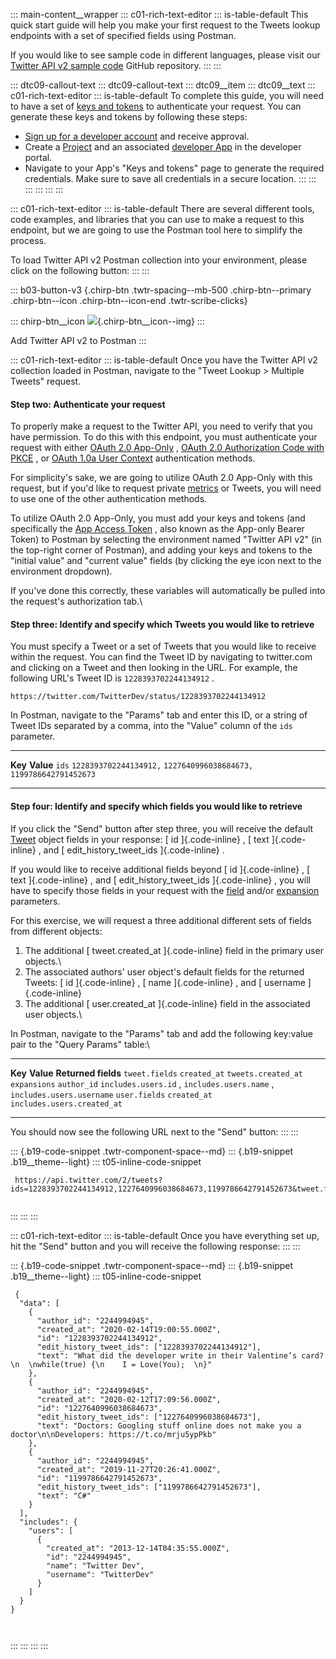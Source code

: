 ::: main-content__wrapper
::: c01-rich-text-editor
::: is-table-default
This quick start guide will help you make your first request to the
Tweets lookup endpoints with a set of specified fields using Postman.

If you would like to see sample code in different languages, please
visit our [Twitter API v2 sample
code](https://github.com/twitterdev/Twitter-API-v2-sample-code) GitHub
repository.
:::
:::

::: dtc09-callout-text
::: dtc09-callout-text
::: dtc09__item
::: dtc09__text
::: c01-rich-text-editor
::: is-table-default
To complete this guide, you will need to have a set of [keys and
tokens](/en/docs/authentication) to authenticate your request. You can
generate these keys and tokens by following these steps:

-   [Sign up for a developer account](/en/apply-for-access) and receive
    approval.
-   Create a [Project](/en/docs/projects) and an associated [developer
    App](/en/docs/apps) in the developer portal.
-   Navigate to your App\'s "Keys and tokens" page to generate the
    required credentials. Make sure to save all credentials in a secure
    location.
:::
:::
:::
:::
:::
:::

::: c01-rich-text-editor
::: is-table-default
There are several different tools, code examples, and libraries that you
can use to make a request to this endpoint, but we are going to use the
Postman tool here to simplify the process.

To load Twitter API v2 Postman collection into your environment, please
click on the following button:
:::
:::

::: b03-button-v3
[](https://t.co/twitter-api-postman){.chirp-btn .twtr-spacing--mb-500
.chirp-btn--primary .chirp-btn--icon .chirp-btn--icon-end
.twtr-scribe-clicks}

::: chirp-btn__icon
![](https://cdn.cms-twdigitalassets.com/content/dam/developer-twitter/m1_vnext/carat.svg){.chirp-btn__icon--img}
:::

Add Twitter API v2 to Postman
:::

::: c01-rich-text-editor
::: is-table-default
Once you have the Twitter API v2 collection loaded in Postman, navigate
to the \"Tweet Lookup \> Multiple Tweets\" request.

#### Step two: Authenticate your request

To properly make a request to the Twitter API, you need to verify that
you have permission. To do this with this endpoint, you must
authenticate your request with either [OAuth 2.0
App-Only](/en/docs/authentication/oauth-2-0/application-only) , [OAuth
2.0 Authorization Code with
PKCE](/en/docs/authentication/oauth-2-0/authorization-code) , or [OAuth
1.0a User Context](/en/docs/authentication/oauth-1-0a) authentication
methods.

For simplicity\'s sake, we are going to utilize OAuth 2.0 App-Only with
this request, but if you\'d like to request private
[metrics](/en/docs/twitter-api/metrics) or Tweets, you will need to use
one of the other authentication methods.

To utilize OAuth 2.0 App-Only, you must add your keys and tokens (and
specifically the [App Access
Token](/en/docs/authentication/oauth-2-0/bearer-tokens) , also known as
the App-only Bearer Token) to Postman by selecting the environment named
"Twitter API v2" (in the top-right corner of Postman), and adding your
keys and tokens to the \"initial value\" and \"current value\" fields
(by clicking the eye icon next to the environment dropdown).

If you\'ve done this correctly, these variables will automatically be
pulled into the request\'s authorization tab.\

#### Step three: Identify and specify which Tweets you would like to retrieve

You must specify a Tweet or a set of Tweets that you would like to
receive within the request. You can find the Tweet ID by navigating to
twitter.com and clicking on a Tweet and then looking in the URL. For
example, the following URL\'s Tweet ID is ` 1228393702244134912 ` .

` https://twitter.com/TwitterDev/status/1228393702244134912 `

In Postman, navigate to the \"Params\" tab and enter this ID, or a
string of Tweet IDs separated by a comma, into the \"Value\" column of
the ` ids ` parameter.

  --------- ---------------------------------------------------------------------------
  **Key**   **Value**
  ` ids `   ` 1228393702244134912, ` ` 1227640996038684673, ` ` 1199786642791452673 `
  --------- ---------------------------------------------------------------------------

#### Step four: Identify and specify which fields you would like to retrieve

If you click the \"Send\" button after step three, you will receive the
default
[Tweet](/content/developer-twitter/en/docs/twitter-api/object-reference/tweet)
object fields in your response: [ id ]{.code-inline} , [ text
]{.code-inline} , and [ edit_history_tweet_ids ]{.code-inline} .

If you would like to receive additional fields beyond [ id
]{.code-inline} , [ text ]{.code-inline} , and [ edit_history_tweet_ids
]{.code-inline} , you will have to specify those fields in your request
with the [field](/content/developer-twitter/en/docs/twitter-api/fields)
and/or
[expansion](/content/developer-twitter/en/docs/twitter-api/expansions)
parameters.

For this exercise, we will request a three additional different sets of
fields from different objects:

1.  The additional [ tweet.created_at ]{.code-inline} field in the
    primary user objects.\
2.  The associated authors' user object's default fields for the
    returned Tweets: [ id ]{.code-inline} , [ name ]{.code-inline} , and
    [ username ]{.code-inline}
3.  The additional [ user.created_at ]{.code-inline} field in the
    associated user objects.\

In Postman, navigate to the \"Params\" tab and add the following
key:value pair to the \"Query Params\" table:\

  ------------------ ---------------- -------------------------------------------------------------------------------
  **Key**            **Value**        **Returned fields**
  ` tweet.fields `   ` created_at `   ` tweets.created_at `
  ` expansions `     ` author_id `    ` includes.users.id ` , ` includes.users.name ` , ` includes.users.username `
  ` user.fields `    ` created_at `   ` includes.users.created_at `
  ------------------ ---------------- -------------------------------------------------------------------------------

You should now see the following URL next to the \"Send\" button:
:::
:::

::: {.b19-code-snippet .twtr-component-space--md}
::: {.b19-snippet .b19__theme--light}
::: t05-inline-code-snippet
``` {.line-numbers .t05__pre--with-button}
 https://api.twitter.com/2/tweets?ids=1228393702244134912,1227640996038684673,1199786642791452673&tweet.fields=created_at&expansions=author_id&user.fields=created_at
    
```
:::
:::
:::

::: c01-rich-text-editor
::: is-table-default
Once you have everything set up, hit the \"Send\" button and you will
receive the following response:
:::
:::

::: {.b19-code-snippet .twtr-component-space--md}
::: {.b19-snippet .b19__theme--light}
::: t05-inline-code-snippet
``` line-numbers
 {
  "data": [
    {
      "author_id": "2244994945",
      "created_at": "2020-02-14T19:00:55.000Z",
      "id": "1228393702244134912",
      "edit_history_tweet_ids": ["1228393702244134912"],
      "text": "What did the developer write in their Valentine’s card?\n  \nwhile(true) {\n    I = Love(You);  \n}"
    },
    {
      "author_id": "2244994945",
      "created_at": "2020-02-12T17:09:56.000Z",
      "id": "1227640996038684673",
      "edit_history_tweet_ids": ["1227640996038684673"],
      "text": "Doctors: Googling stuff online does not make you a doctor\n\nDevelopers: https://t.co/mrju5ypPkb"
    },
    {
      "author_id": "2244994945",
      "created_at": "2019-11-27T20:26:41.000Z",
      "id": "1199786642791452673",
      "edit_history_tweet_ids": ["1199786642791452673"],
      "text": "C#"
    }
  ],
  "includes": {
    "users": [
      {
        "created_at": "2013-12-14T04:35:55.000Z",
        "id": "2244994945",
        "name": "Twitter Dev",
        "username": "TwitterDev"
      }
    ]
  }
}

    
```
:::
:::
:::
:::
